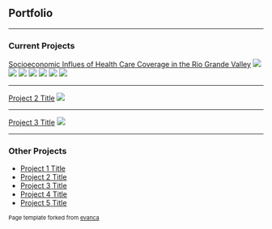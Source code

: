 ## Portfolio

---

### Current Projects

[Socioeconomic Influes of Health Care Coverage in the Rio Grande Valley](/sample_page)
<img src="images/Final Project Maps1024_1.jpeg?raw=true"/>
<img src="images/Final_Project_Maps1024_2.jpeg?raw=true"/>
<img src="images/Final_Project_Maps1024_3.jpeg?raw=true"/>
<img src="images/Final_Project_Maps1024_4.jpeg?raw=true"/>
<img src="images/Final_Project_Maps1024_5.jpeg?raw=true"/>
<img src="images/Final_Project_Maps1024_6.jpeg?raw=true"/>
<img src="images/Final_Project_Maps1024_7.jpeg?raw=true"/>

---
[Project 2 Title](/pdf/sample_presentation.pdf)
<img src="images/dummy_thumbnail.jpg?raw=true"/>

---
[Project 3 Title](http://example.com/)
<img src="images/dummy_thumbnail.jpg?raw=true"/>

---

### Other Projects

- [Project 1 Title](http://example.com/)
- [Project 2 Title](http://example.com/)
- [Project 3 Title](http://example.com/)
- [Project 4 Title](http://example.com/)
- [Project 5 Title](http://example.com/)



<p style="font-size:11px">Page template forked from <a href="https://github.com/evanca/quick-portfolio">evanca</a></p>
<!-- Remove above link if you don't want to attibute -->
